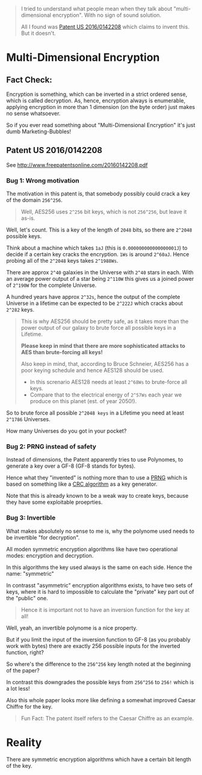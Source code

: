 > I tried to understand what people mean when they talk about "multi-dimensional encryption".
> With no sign of sound solution.
>
> All I found was [Patent US 2016/0142208](http://www.freepatentsonline.com/20160142208.pdf) which claims to invent this.
> But it doesn't.

# Multi-Dimensional Encryption

## Fact Check:

Encryption is something, which can be inverted in a strict ordered sense, which is called decryption.
As, hence, encryption always is enumerable, applying encryption in more than 1 dimension (on the byte order) just makes no sense whatsoever.

So if you ever read something about "Multi-Dimensional Encryption" it's just dumb Marketing-Bubbles!

## Patent US 2016/0142208

See http://www.freepatentsonline.com/20160142208.pdf

### Bug 1: Wrong motivation

The motivation in this patent is, that somebody possibly could crack a key of the domain `256^256`.

> Well, AES256 uses `2^256` bit keys, which is not `256^256`, but leave it as-is.

Well, let's count.  This is a key of the length of `2048` bits, so there are `2^2048` possible keys.

Think about a machine which takes `1aJ` (this is `0.000000000000000001J`)
to decide if a certain key cracks the encryption.  `1Ws` is around `2^60aJ`.
Hence probing all of the `2^2048` keys takes `2^1988Ws`.

There are approx `2^40` galaxies in the Universe with `2^40` stars in each.
With an average power output of a star being `2^110W` this gives us a
joined power of `2^190W` for the complete Universe.

A hundred years have approx `2^32s`, hence the output of the complete Universe
in a lifetime can be expected to be `2^222J` which cracks about `2^282` keys.

> This is why AES256 should be pretty safe, as it takes more than the power output of
> our galaxy to brute force all possible keys in a Lifetime.
>
> **Please keep in mind that there are more sophisticated attacks to AES than brute-forcing all keys!**
>
> Also keep in mind, that, according to Bruce Schneier, AES256 has a poor keying schedule and hence AES128 should be used.
>
> - In this screnario AES128 needs at least `2^68Ws` to brute-force all keys.
> - Compare that to the electrical energy of `2^57Ws` each year we produce on this planet (est. of year 2050!).

So to brute force all possible `2^2048 keys` in a Lifetime you need at least `2^1786` Universes.

How many Universes do you got in your pocket?


### Bug 2: PRNG instead of safety

Instead of dimensions, the Patent apparently tries to use Polynomes, to generate a key over a GF-8 (GF-8 stands for bytes).

Hence what they "invented" is nothing more than to use a [PRNG](https://en.wikipedia.org/wiki/Pseudorandom_number_generator)
which is based on something like a [CRC algorithm](https://en.wikipedia.org/wiki/Cyclic_redundancy_check) as a key generator.

Note that this is already known to be a weak way to create keys, because they have some exploitable proeprties.


### Bug 3: Invertible

What makes absolutely no sense to me is, why the polynome used needs to be invertible "for decryption".

All moden symmetric encryption algorithms like have two operational modes: encryption and decryption.

In this algorithms the key used always is the same on each side.  Hence the name: "symmetric"

In contrasst "asymmetric" encryption algorithms exists, to have two sets of keys,
where it is hard to impossible to calculate the "private" key part out of the "public" one.

> Hence it is important not to have an inversion function for the key at all!

Well, yeah, an invertible polynome is a nice property.

But if you limit the input of the inversion function to GF-8 (as you probably work with bytes)
there are exactly 256 possible inputs for the inverted function, right?

So where's the difference to the `256^256` key length noted at the beginning of the paper?

In contrast this downgrades the possible keys from `256^256` to `256!` which is a lot less!

Also this whole paper looks more like defining a somewhat improved Caesar Chiffre for the key.

> Fun Fact:  The patent itself refers to the Caesar Chiffre as an example.


# Reality

There are symmetric encryption algorithms which have a certain bit length of the key.

